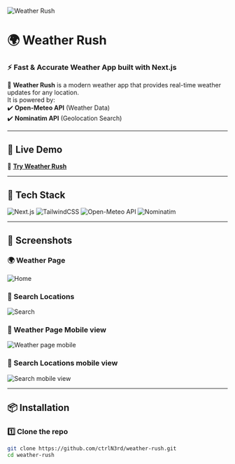 <!-- Banner -->
![Weather Rush](https://capsule-render.vercel.app/api?type=rect&color=gradient&text=🌤️Weather%20Rush&fontSize=50&fontAlignY=45&height=100)

# 🌍 Weather Rush  
### ⚡ Fast & Accurate Weather App built with Next.js  

🚀 **Weather Rush** is a modern weather app that provides real-time weather updates for any location.  
It is powered by:  
✔️ **Open-Meteo API** (Weather Data)  
✔️ **Nominatim API** (Geolocation Search)  

---

## 🌟 **Live Demo**  
🔗 **[Try Weather Rush](https://weatherrush.netlify.app/)**  

---

## 🚀 **Tech Stack**
![Next.js](https://img.shields.io/badge/Next.js-000000?style=for-the-badge&logo=next.js&logoColor=white)
![TailwindCSS](https://img.shields.io/badge/TailwindCSS-38B2AC?style=for-the-badge&logo=tailwind-css&logoColor=white)
![Open-Meteo API](https://img.shields.io/badge/OpenMeteo-FF9900?style=for-the-badge&logo=weather&logoColor=white)
![Nominatim](https://img.shields.io/badge/Nominatim-0078D7?style=for-the-badge&logo=mapbox&logoColor=white)

---

## 📸 **Screenshots**
### 🌍 Weather Page
![Home](https://public/screenshots/Weather.png)

### 📍 Search Locations  
![Search](https://public/screenshots/search.png)

### 📍 Weather Page Mobile view
![Weather page mobile](https://public/screenshots/search.png)

### 📍 Search Locations  mobile view
![Search mobile view](https://public/screenshots/search.png)

---

## 📦 **Installation**
### 1️⃣ Clone the repo  
```sh
git clone https://github.com/ctrlN3rd/weather-rush.git
cd weather-rush
